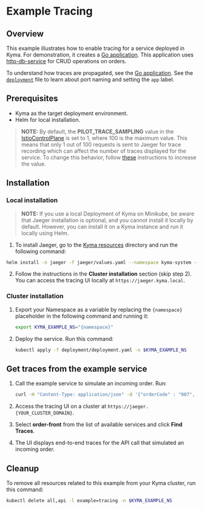 # Example Tracing

## Overview

This example illustrates how to enable tracing for a service deployed in Kyma. For demonstration, it creates a [Go application](src/order-front.go). This application uses [http-db-service](../http-db-service) for CRUD operations on orders.

To understand how traces are propagated, see the [Go application](src/order-front.go). See the [`deployment`](deployment/deployment.yaml) file to learn about port naming and setting the `app` label.

## Prerequisites

- Kyma as the target deployment environment.
- Helm for local installation.

>**NOTE:** By default, the **PILOT_TRACE_SAMPLING** value in the [IstioControlPlane](https://istio.io/docs/reference/config/istio.operator.v1alpha12.pb/) is set to 1, where 100 is the maximum value. This means that only 1 out of 100 requests is sent to Jaeger for trace recording which can affect the number of traces displayed for the service. To change this behavior, follow [these](https://kyma-project.io/docs/master/components/tracing/#troubleshooting-jaeger-shows-only-a-few-traces) instructions to increase the value.


## Installation

### Local installation

> **NOTE:** If you use a local Deployment of Kyma on Minikube,  be aware that Jaeger installation is optional, and you cannot install it locally by default. However, you can install it on a Kyma instance and run it locally using Helm.

1. To install Jaeger, go to the [Kyma resources](https://github.com/kyma-project/kyma/tree/master/resources) directory and run the following command:

```bash
helm install -n jaeger -f jaeger/values.yaml --namespace kyma-system --set-string global.domainName=kyma.local --set-string global.isLocalEnv=true jaeger/
```

2. Follow the instructions in the  **Cluster installation** section (skip step 2). You can access the tracing UI locally at `https://jaeger.kyma.local`.

### Cluster installation

1. Export your Namespace as a variable by replacing the `{namespace}` placeholder in the following command and running it:

    ```bash
    export KYMA_EXAMPLE_NS="{namespace}"
    ```

2. Deploy the service. Run this command:

    ```bash
    kubectl apply -f deployment/deployment.yaml -n $KYMA_EXAMPLE_NS
    ```

## Get traces from the example service

1. Call the example service to simulate an incoming order. Run:

    ```bash
    curl -H "Content-Type: application/json" -d '{"orderCode" : "007", "orderPrice" : 12.0}' https://order-front-api.{YOUR_CLUSTER_DOMAIN}/orders
    ```

2. Access the tracing UI on a cluster at `https://jaeger.{YOUR_CLUSTER_DOMAIN}`.

3. Select **order-front** from the list of available services and click **Find Traces**.

4. The UI displays end-to-end traces for the API call that simulated an incoming order.


## Cleanup

To remove all resources related to this example from your Kyma cluster, run this command:

```bash
kubectl delete all,api -l example=tracing -n $KYMA_EXAMPLE_NS
```
